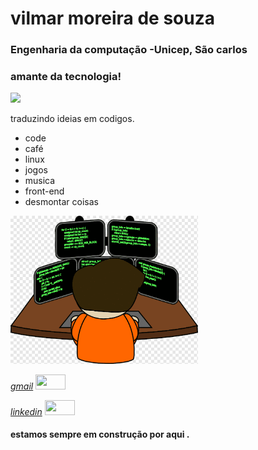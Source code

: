 #                  vilmar moreira de souza
 


 ### Engenharia da computação -Unicep, São carlos 
 ### amante da tecnologia!
 <img src="https://github.com/vilmar-moreira-souza/git/blob/master/tutoriais/IMG_20191202_231908426.jpg"  width="150" >
 <P> traduzindo ideias em codigos.  </p>
 <ul>
  <li>  code</li>
 <li>  café</li>
 <li>   linux</li>
 <li> jogos</li>
 <li>musica</li>
 <li>front-end</li>
 <li>desmontar coisas  </li>
 </ul>

 <img src="https://github.com/vilmar-moreira-souza/vilmar-moreira-souza/blob/vilmar/png-transparent-programmer-computer-programming-computer-training-computer-computer-programming-brand.png" width="300" >




[*gmail*](vilmarmoreira2010@gmail.com)
<img src="https://github.com/vilmar-moreira-souza/git/blob/master/tutoriais/novo-logotipo-do-gmail-foto-cortesia-da-google-conteudo-categoria-nerd-7178871006.webp" height="24" width="48">

[*linkedin*](https://www.linkedin.com/in/vilmarmsouza/)
<img src="https://github.com/vilmar-moreira-souza/git/blob/master/tutoriais/linkedin.png" height="24" width="48" >


####  estamos sempre em construção por aqui .
 





<!--
**vilmar-moreira-souza/vilmar-moreira-souza** is a ✨ _special_ ✨ repository because its `README.md` (this file) appears on your GitHub profile.

Here are some ideas to get you started:

- 🔭 I’m currently working on ...
- 🌱 I’m currently learning ...
- 👯 I’m looking to collaborate on ...
- 🤔 I’m looking for help with ...
- 💬 Ask me about ...
- 📫 How to reach me: ...
- 😄 Pronouns: ...
- ⚡ Fun fact: ...
-->
